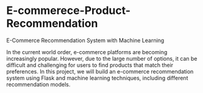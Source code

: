 # E-commerece-Product-Recommendation  

E-Commerce Recommendation System with  Machine Learning

In the current world order, e-commerce platforms are becoming increasingly popular. However, due to the large number of options, it can be difficult and challenging for users to find products that match their preferences. In this project, we will build an e-commerce recommendation system using Flask and machine learning techniques, including different recommendation models.
